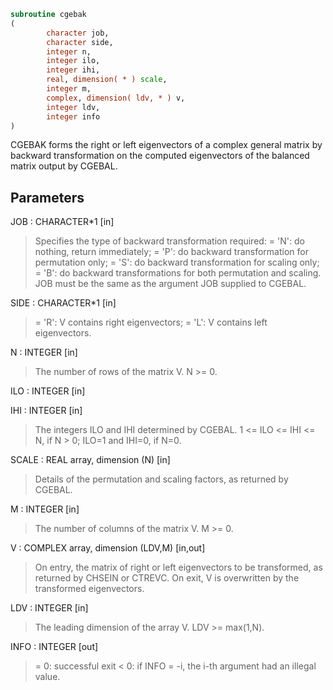 ```fortran
subroutine cgebak
(
        character job,
        character side,
        integer n,
        integer ilo,
        integer ihi,
        real, dimension( * ) scale,
        integer m,
        complex, dimension( ldv, * ) v,
        integer ldv,
        integer info
)
```

CGEBAK forms the right or left eigenvectors of a complex general
matrix by backward transformation on the computed eigenvectors of the
balanced matrix output by CGEBAL.

## Parameters
JOB : CHARACTER*1 [in]
> Specifies the type of backward transformation required:
> = 'N': do nothing, return immediately;
> = 'P': do backward transformation for permutation only;
> = 'S': do backward transformation for scaling only;
> = 'B': do backward transformations for both permutation and
> scaling.
> JOB must be the same as the argument JOB supplied to CGEBAL.

SIDE : CHARACTER*1 [in]
> = 'R':  V contains right eigenvectors;
> = 'L':  V contains left eigenvectors.

N : INTEGER [in]
> The number of rows of the matrix V.  N >= 0.

ILO : INTEGER [in]

IHI : INTEGER [in]
> The integers ILO and IHI determined by CGEBAL.
> 1 <= ILO <= IHI <= N, if N > 0; ILO=1 and IHI=0, if N=0.

SCALE : REAL array, dimension (N) [in]
> Details of the permutation and scaling factors, as returned
> by CGEBAL.

M : INTEGER [in]
> The number of columns of the matrix V.  M >= 0.

V : COMPLEX array, dimension (LDV,M) [in,out]
> On entry, the matrix of right or left eigenvectors to be
> transformed, as returned by CHSEIN or CTREVC.
> On exit, V is overwritten by the transformed eigenvectors.

LDV : INTEGER [in]
> The leading dimension of the array V. LDV >= max(1,N).

INFO : INTEGER [out]
> = 0:  successful exit
> < 0:  if INFO = -i, the i-th argument had an illegal value.

